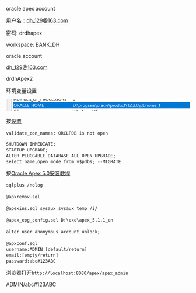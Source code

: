 oracle apex account

用户名：dh_129@163.com

密码: drdhapex

workspace: BANK_DH





oracle account

dh_129@163.com

drdhApex2





环境变量设置

![1556780896633](README.assets/1556780896633.png)

按[设置](<https://tutel.me/c/dba/questions/211436/can+not+install+oracle+apex+on+gnulinux+db+12c>)

`validate_con_names: ORCLPDB is not open`

```plsql
SHUTDOWN IMMEDIATE;
STARTUP UPGRADE;
ALTER PLUGGABLE DATABASE ALL OPEN UPGRADE;
select name,open_mode from v$pdbs; --MIGRATE
```



按[Oracle Apex 5.0安装教程](<https://blog.csdn.net/sunansheng/article/details/74196149>)

```
sqlplus /nolog

@apxremov.sql
 
@apexins.sql sysaux sysaux temp /i/

@apex_epg_config.sql D:\exe\apex_5.1.1_en

alter user anonymous account unlock;

@apxconf.sql
username:ADMIN [default/return]
email:[empty/return]
passward:abc#123ABC
```

浏览器打开`http://localhost:8080/apex/apex_admin`

ADMIN/abc#123ABC
